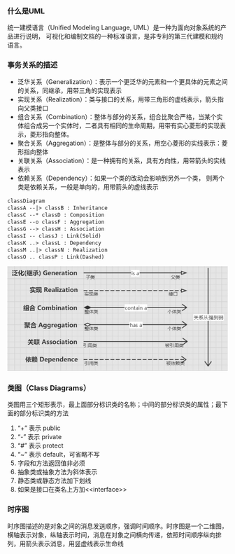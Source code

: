 ### 什么是UML

统一建模语言（Unified Modeling Language, UML）是一种为面向对象系统的产品进行说明， 可视化和编制文档的一种标准语言，是非专利的第三代建模和规约语言。

### 事务关系的描述

* 泛华关系（Generalization）：表示一个更泛华的元素和一个更具体的元素之间的关系，同继承，用带三角的实现表示
* 实现关系（Realization）：类与接口的关系，用带三角形的虚线表示，箭头指向父类接口
* 组合关系（Combination）：整体与部分的关系，组合比聚合严格，当某个实体组合成另一个实体时，二者具有相同的生命周期，用带有实心菱形的实现表示，菱形指向整体。
* 聚合关系（Aggregation）：是整体与部分的关系，用空心菱形的实线表示：菱形指向整体
* 关联关系（Association）：是一种拥有的关系，具有方向性，用带箭头的实线表示
* 依赖关系（Dependency）：如果一个类的改动会影响到另外一个类， 则两个类是依赖关系，一般是单向的，用带箭头的虚线表示

```mermaid
classDiagram
classA --|> classB : Inheritance
classC --* classD : Composition
classE --o classF : Aggregation
classG --> classH : Association
classI -- classJ : Link(Solid)
classK ..> classL : Dependency
classM ..|> classN : Realization
classO .. classP : Link(Dashed)
```

![image-20200314091133941](重新认识UML.assets/image-20200314091133941.png)

### 类图（Class Diagrams）

类图用三个矩形表示，最上面部分标识类的名称；中间的部分标识类的属性；最下面的部分标识类的方法

1. “+” 表示 public
2. “-” 表示 private
3. “\#” 表示 protect
4. “~” 表示 default，可省略不写
5. 字段和方法返回值非必须
6. 抽象类或抽象方法为斜体表示
7. 静态类或静态方法加下划线
8. 如果是接口在类名上方加&lt;&lt;interface&gt;&gt;

### 时序图

时序图描述的是对象之间的消息发送顺序，强调时间顺序。时序图是一个二维图， 横轴表示对象，纵轴表示时间，消息在对象之间横向传递，依照时间顺序纵向排列，用箭头表示消息，用竖虚线表示生命线



